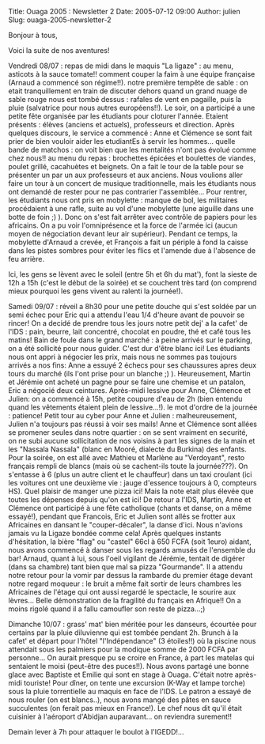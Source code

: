 Title: Ouaga 2005 : Newsletter 2
Date: 2005-07-12 09:00
Author: julien
Slug: ouaga-2005-newsletter-2

Bonjour à tous,

</p>
Voici la suite de nos aventures!

</p>
Vendredi 08/07 : repas de midi dans le maquis "La ligaze" : au menu,
asticots à la sauce tomate!! comment couper la faim à une équipe
française (Arnaud a commencé son régime!!). notre première tempête de
sable : on etait tranquillement en train de discuter dehors quand un
grand nuage de sable rouge nous est tombé dessus : rafales de vent en
pagaille, puis la pluie (salvatrice pour nous autres européens!!). Le
soir, on a participé a une petite fête organisée par les étudiants pour
cloturer l'année. Etaient présents : élèves (anciens et actuels),
professeurs et direction. Après quelques discours, le service a commencé
: Anne et Clémence se sont fait prier de bien vouloir aider les
etudiantEs à servir les hommes... quelle bande de matchos : on voit bien
que les mentalités n'ont pas évolué comme chez nous!! au menu du repas :
brochettes épicées et boulettes de viandes, poulet grillé, cacahuètes et
beignets. On a fait le tour de la table pour se présenter un par un aux
professeurs et aux anciens. Nous voulions aller faire un tour à un
concert de musique traditionnelle, mais les étudiants nous ont demandé
de rester pour ne pas contrarier l'assemblée... Pour rentrer, les
étudiants nous ont pris en mobylette : manque de bol, les militaires
procédaient à une rafle, suite au vol d'une mobylette (une aiguille dans
une botte de foin ;) ). Donc on s'est fait arrêter avec contrôle de
papiers pour les africains. On a pu voir l'omniprésence et la force de
l'armée ici (aucun moyen de négociation devant leur air supérieur).
Pendant ce temps, la mobylette d'Arnaud a crevée, et François a fait un
périple à fond la caisse dans les pistes sombres pour éviter les flics
et l'amende due à l'absence de feu arrière.

</p>
Ici, les gens se lèvent avec le soleil (entre 5h et 6h du mat'), font la
sieste de 12h a 15h (c'est le début de la soirée) et se couchent très
tard (on comprend mieux pourquoi les gens vivent au ralenti la
journée!).

</p>
Samedi 09/07 : réveil a 8h30 pour une petite douche qui s'est soldée par
un semi échec pour Eric qui a attendu l'eau 1/4 d'heure avant de pouvoir
se rincer! On a decidé de prendre tous les jours notre petit dej' a la
cafet' de l'IDS : pain, beurre, lait concentré, chocolat en poudre, thé
et café tous les matins! Bain de foule dans le grand marché : à peine
arrivés sur le parking, on a été sollicité pour nous guider. C'est dur
d'être blanc ici! Les étudiants nous ont appri à négocier les prix, mais
nous ne sommes pas toujours arrivés a nos fins: Anne a essuyé 2 échecs
pour ses chaussures apres deux tours du marché (ils l'ont prise pour un
blanche ;) ). Heureusement, Martin et Jérémie ont acheté un pagne pour
se faire une chemise et un patalon, Eric a négocié deux ceintures.
Après-midi lessive pour Anne, Clémence et Julien: on a commencé à 15h,
petite coupure d'eau de 2h (bien entendu quand les vêtements étaient
plein de lessive...!). le mot d'ordre de la journée : patience! Petit
tour au cyber pour Anne et Julien : malheureusement, Julien n'a toujours
pas réussi à voir ses mails! Anne et Clémence sont allées se promener
seules dans notre quartier : on se sent vraiment en securité, on ne subi
aucune sollicitation de nos voisins à part les signes de la main et les
"Nassala Nassala" (blanc en Mooré, dialecte du Burkina) des enfants.
Pour la soirée, on est allé avec Mathieu et Marlène au "Verdoyant",
resto français rempli de blancs (mais où se cachent-ils toute la
journée???). On s'entasse à 6 (plus un autre client et le chauffeur)
dans un taxi croulant (ici les voitures ont une deuxième vie : jauge
d'essence toujours à 0, compteurs HS). Quel plaisir de manger une pizza
ici! Mais la note etait plus élevée que toutes les dépenses depuis qu'on
est ici! De retour a l'IDS, Martin, Anne et Clémence ont participé à une
fête catholique (chants et danse, on a même essayé!), pendant que
Francois, Eric et Julien sont allés se frotter aux Africaines en dansant
le "couper-décaler", la danse d'ici. Nous n'avions jamais vu la Ligaze
bondée comme cela! Après quelques instants d'hésitation, la bière "flag"
ou "castel" 66cl à 650 FCFA (soit 1euro) aidant, nous avons commencé à
danser sous les regards amusés de l'ensemble du bar! Arnaud, quant à
lui, sous l'oeil vigilant de Jérémie, tentait de digérer (dans sa
chambre) tant bien que mal sa pizza "Gourmande". Il a attendu notre
retour pour la vomir par dessus la rambarde du premier étage devant
notre regard moqueur : le bruit a même fait sortir de leurs chambres les
Africaines de l'étage qui ont aussi regardé le spectacle, le sourire aux
lèvres... Belle démonstration de la fragilité du français en Afrique!!
On a moins rigolé quand il a fallu camoufler son reste de pizza...;)

</p>
Dimanche 10/07 : grass' mat' bien méritée pour les danseurs, écourtée
pour certains par la pluie diluvienne qui est tombée pendant 2h. Brunch
à la cafet' et départ pour l'hôtel "l'Indépendance" (3 étoiles!!) où la
piscine nous attendait sous les palmiers pour la modique somme de 2000
FCFA par personne... On aurait presque pu se croire en France, à part
les matelas qui sentaient le moisi (peut-être des puces!!). Nous avons
partagé une bonne glace avec Baptiste et Emilie qui sont en stage à
Ouaga. C'était notre après-midi touriste! Pour dîner, on tente une
excursion (K-Way et lampe torche) sous la pluie torrentielle au maquis
en face de l'IDS. Le patron a essayé de nous rouler (on est blancs..),
nous avons mangé des pâtes en sauce succulentes (on ferait pas mieux en
France!). Le chef nous dit qu'il était cuisinier à l'aéroport d'Abidjan
auparavant... on reviendra surement!!

</p>
Demain lever à 7h pour attaquer le boulot à l'IGEDD!...

</p>


